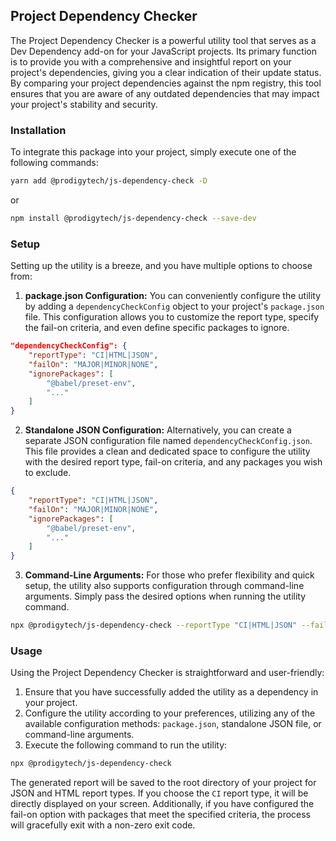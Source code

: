 ## Project Dependency Checker

The Project Dependency Checker is a powerful utility tool that serves as a Dev Dependency add-on for your JavaScript projects. Its primary function is to provide you with a comprehensive and insightful report on your project's dependencies, giving you a clear indication of their update status. By comparing your project dependencies against the npm registry, this tool ensures that you are aware of any outdated dependencies that may impact your project's stability and security.

### Installation

To integrate this package into your project, simply execute one of the following commands:

```bash
yarn add @prodigytech/js-dependency-check -D
```

or

```bash
npm install @prodigytech/js-dependency-check --save-dev
```

### Setup

Setting up the utility is a breeze, and you have multiple options to choose from:

1. **package.json Configuration:** You can conveniently configure the utility by adding a `dependencyCheckConfig` object to your project's `package.json` file. This configuration allows you to customize the report type, specify the fail-on criteria, and even define specific packages to ignore.

```json
"dependencyCheckConfig": {
    "reportType": "CI|HTML|JSON",
    "failOn": "MAJOR|MINOR|NONE",
    "ignorePackages": [
        "@babel/preset-env",
        "..."
    ]
}
```

2. **Standalone JSON Configuration:** Alternatively, you can create a separate JSON configuration file named `dependencyCheckConfig.json`. This file provides a clean and dedicated space to configure the utility with the desired report type, fail-on criteria, and any packages you wish to exclude.

```json
{
    "reportType": "CI|HTML|JSON",
    "failOn": "MAJOR|MINOR|NONE",
    "ignorePackages": [
        "@babel/preset-env",
        "..."
    ]
}
```

3. **Command-Line Arguments:** For those who prefer flexibility and quick setup, the utility also supports configuration through  command-line arguments. Simply pass the desired options when running the utility command.

```bash
npx @prodigytech/js-dependency-check --reportType "CI|HTML|JSON" --failOn "MAJOR|MINOR|NONE" --ignorePackages axios 
```

### Usage

Using the Project Dependency Checker is straightforward and user-friendly:

1. Ensure that you have successfully added the utility as a dependency in your project.
2. Configure the utility according to your preferences, utilizing any of the available configuration methods: `package.json`, standalone JSON file, or command-line arguments.
3. Execute the following command to run the utility:

```bash
npx @prodigytech/js-dependency-check
```

The generated report will be saved to the root directory of your project for JSON and HTML report types. If you choose the `CI` report type, it will be directly displayed on your screen. Additionally, if you have configured the fail-on option with packages that meet the specified criteria, the process will gracefully exit with a non-zero exit code.
